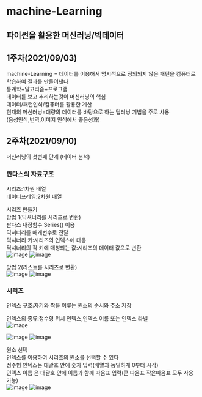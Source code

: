 # machine-Learning
## 파이썬을 활용한 머신러닝/빅데이터  
  
## 1주차(2021/09/03)  
machine-Learning = 데이터를 이용해서 명시적으로 정의되지 않은 패턴을 컴퓨터로 학습하여 결과를 만들어낸다  
통계학+알고리즘+프로그램  
데이터를 보고 추리하는것이 머신러닝의 핵심  
데이터/패턴인식/컴퓨터를 활용한 계산  
현재의 머신러닝=대량의 데이터를 바탕으로 하는 딥러닝 기법을 주로 사용  
(음성인식,번역,이미지 인식에서 좋은성과)  

## 2주차(2021/09/10)  
머신러닝의 첫번째 단계 (데이터 분석)  

### 판다스의 자료구조 
시리즈:1차원 배열  
데이터프레임:2차원 배열  
  
시리즈 만들기  
방법 1(딕셔너리를 시리즈로 변환)    
판다스 내장함수 Series() 이용  
딕셔너리를 매개변수로 전달  
딕셔너리 키:시리즈의 인덱스에 대응  
딕셔너리의 각 키에 매칭되는 값:시리즈의 데이터 값으로 변환  
![image](https://user-images.githubusercontent.com/75231868/132804328-1cca4d5c-0e6e-4ddf-a9e2-65cc5df3e8d2.png)
![image](https://user-images.githubusercontent.com/75231868/132804364-46f8be63-07c7-4574-bc1c-a5c434e3b4e8.png)

  
방법 2(리스트를 시리즈로 변환)  
![image](https://user-images.githubusercontent.com/75231868/132804071-cf16218b-4d3b-4163-b2ee-51a5c711f41e.png)
![image](https://user-images.githubusercontent.com/75231868/132804088-f38542a2-e2a9-457d-b861-753753f4b1c7.png)
 
### 시리즈  
인덱스 구조:자기와 짝을 이루는 원소의 순서와 주소 저장  
  
인덱스의 종류:정수형 위치 인덱스,인덱스 이름 또는 인덱스 라벨  
![image](https://user-images.githubusercontent.com/75231868/132804539-488c9537-4606-4486-96e0-00f8bd3992c5.png)

![image](https://user-images.githubusercontent.com/75231868/132804757-2e9f83d8-2b1a-4aca-8231-c1748e3442a3.png)
![image](https://user-images.githubusercontent.com/75231868/132804777-349da836-3caa-407c-ab31-419f29fadf64.png)

원소 선택  
인덱스를 이용하여 시리즈의 원소를 선택할 수 있다  
정수형 인덱스는 대괄호 안에 숫자 입력(배열과 동일하게 0부터 시작)  
인덱스 이름 은 대괄호 안에 이름과 함께 따옴표 입력(큰 따옴표 작은따옴표 모두 사용 가능)  
![image](https://user-images.githubusercontent.com/75231868/132805350-7da763bb-2c56-4857-a1a7-6e653c26adc6.png)
![image](https://user-images.githubusercontent.com/75231868/132805393-60f5d6c7-0559-4c3f-91c6-ac7c8d11ec52.png)




